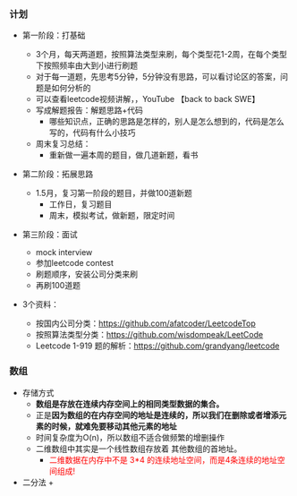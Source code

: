 ### 计划

+ 第一阶段：打基础
  + 3个月，每天两道题，按照算法类型来刷，每个类型花1-2周，在每个类型下按照频率由大到小进行刷题
  + 对于每一道题，先思考5分钟，5分钟没有思路，可以看讨论区的答案，问题是如何分析的
  + 可以查看leetcode视频讲解，，YouTube 【back to back SWE】
  + 写成解题报告：解题思路+代码
    + 哪些知识点，正确的思路是怎样的，别人是怎么想到的，代码是怎么写的，代码有什么小技巧
  + 周末复习总结：
    + 重新做一遍本周的题目，做几道新题，看书
+ 第二阶段：拓展思路
  + 1.5月，复习第一阶段的题目，并做100道新题
    + 工作日，复习题目
    + 周末，模拟考试，做新题，限定时间
+ 第三阶段：面试
  + mock interview
  + 参加leetcode contest
  + 刷题顺序，安装公司分类来刷
  + 再刷100道题



+ 3个资料：
  + 按国内公司分类：https://github.com/afatcoder/LeetcodeTop
  + 按照算法类型分类：https://github.com/wisdompeak/LeetCode
  + Leetcode 1-919 题的解析：https://github.com/grandyang/leetcode



### 数组

+ 存储方式
  + **数组是存放在连续内存空间上的相同类型数据的集合。**
  + 正是**因为数组的在内存空间的地址是连续的，所以我们在删除或者增添元素的时候，就难免要移动其他元素的地址**
  + 时间复杂度为O(n)，所以数组不适合做频繁的增删操作 
  + 二维数组中其实是一个线性数组存放着 其他数组的首地址。
    + <font color=red>二维数据在内存中不是  3*4  的连续地址空间，而是4条连续的地址空间组成! </font>
+ 二分法
  + 